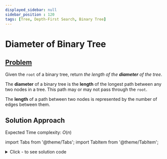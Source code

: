 ```yaml
---
displayed_sidebar: null
sidebar_position : 120
tags: [Tree, Depth-First Search, Binary Tree]
---
```


# Diameter of Binary Tree

## [Problem](https://leetcode.com/problems/diameter-of-binary-tree/)

<p>Given the <code>root</code> of a binary tree, return <em>the length of the <strong>diameter</strong> of the tree</em>.</p>

<p>The <strong>diameter</strong> of a binary tree is the <strong>length</strong> of the longest path between any two nodes in a tree. This path may or may not pass through the <code>root</code>.</p>

<p>The <strong>length</strong> of a path between two nodes is represented by the number of edges between them.</p>

## Solution Approach

Expected Time complexity: $O(n)$

import Tabs from '@theme/Tabs';
import TabItem from '@theme/TabItem';

<details><summary>Click - to see solution code</summary>

<Tabs>
<TabItem value="cpp" label="C++">

```cpp
class Solution {
    int ans;
    map<TreeNode*, int> mp;

   public:
    void traverse(TreeNode* root) {
        if (!root) return;
        traverse(root->left);
        traverse(root->right);
        int dist = 0;
        mp[root] = 0;
        if (root->left) {
            dist += mp[root->left] + 1;
            mp[root] = mp[root->left] + 1;
        }
        if (root->right) {
            dist += mp[root->right] + 1;
            mp[root] = max(mp[root], mp[root->right] + 1);
        }
        ans = max(ans, dist);
    }

    int diameterOfBinaryTree(TreeNode* root) {
        ans = 0;
        traverse(root);
        return ans;
    }
};

```
</TabItem>
</Tabs>

</details>
